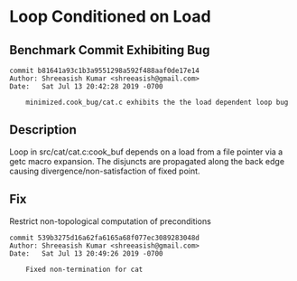 # Loop Conditioned on Load

## Benchmark Commit Exhibiting Bug

```
commit b81641a93c1b3a9551298a592f488aaf0de17e14
Author: Shreeasish Kumar <shreeasish@gmail.com>
Date:   Sat Jul 13 20:42:28 2019 -0700

    minimized.cook_bug/cat.c exhibits the the load dependent loop bug
```

## Description
Loop in src/cat/cat.c:cook_buf depends on a load from a file pointer
via a getc macro expansion. The disjuncts are propagated along the
back edge causing divergence/non-satisfaction of fixed point.

## Fix
Restrict non-topological computation of preconditions
```
commit 539b3275d16a62fa6165a68f077ec3089283048d
Author: Shreeasish Kumar <shreeasish@gmail.com>
Date:   Sat Jul 13 20:49:26 2019 -0700

    Fixed non-termination for cat
```



